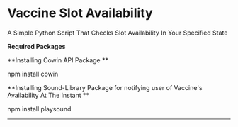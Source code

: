 # Vaccine Slot Availability
 A Simple Python Script That Checks Slot Availability In Your Specified State

**************Required Packages**************

**Installing Cowin API Package **

npm install cowin

**Installing Sound-Library Package for notifying user of Vaccine's Availability At The Instant **

npm install playsound

**********************************************
